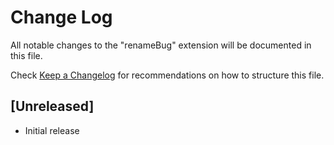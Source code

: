# Change Log

All notable changes to the "renameBug" extension will be documented in this file.

Check [Keep a Changelog](http://keepachangelog.com/) for recommendations on how to structure this file.

## [Unreleased]

- Initial release